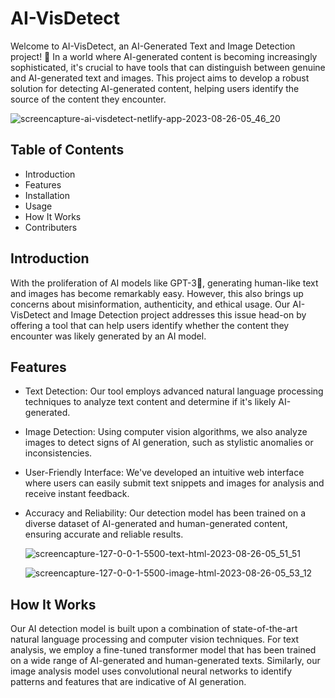 # AI-VisDetect

Welcome to AI-VisDetect, an AI-Generated Text and Image Detection project! 🚀 In a world where AI-generated content is becoming increasingly sophisticated, it's crucial to have tools that can distinguish between genuine and AI-generated text and images. This project aims to develop a robust solution for detecting AI-generated content, helping users identify the source of the content they encounter.

![screencapture-ai-visdetect-netlify-app-2023-08-26-05_46_20](https://github.com/nikkittaa/AI-VisDetect-Frontend/assets/118905854/f0e99a7a-c894-4a43-94ca-8720bd1b24ba)

## Table of Contents
* Introduction
* Features
* Installation
* Usage
* How It Works
* Contributers

## Introduction
With the proliferation of AI models like GPT-3🤖, generating human-like text and images has become remarkably easy. However, this also brings up concerns about misinformation, authenticity, and ethical usage. Our AI-VisDetect and Image Detection project addresses this issue head-on by offering a tool that can help users identify whether the content they encounter was likely generated by an AI model.

## Features
- Text Detection: Our tool employs advanced natural language processing techniques to analyze text content and determine if it's likely AI-generated.

- Image Detection: Using computer vision algorithms, we also analyze images to detect signs of AI generation, such as stylistic anomalies or inconsistencies.

- User-Friendly Interface: We've developed an intuitive web interface where users can easily submit text snippets and images for analysis and receive instant feedback.

- Accuracy and Reliability: Our detection model has been trained on a diverse dataset of AI-generated and human-generated content, ensuring accurate and reliable results.

  ![screencapture-127-0-0-1-5500-text-html-2023-08-26-05_51_51](https://github.com/nikkittaa/AI-VisDetect-Frontend/assets/118905854/ed2c874a-499d-4e87-9a8b-b4842eecb9db)

  ![screencapture-127-0-0-1-5500-image-html-2023-08-26-05_53_12](https://github.com/nikkittaa/AI-VisDetect-Frontend/assets/118905854/fd9ad706-9783-4b18-8da1-09f36dd65570)

## How It Works
Our AI detection model is built upon a combination of state-of-the-art natural language processing and computer vision techniques. For text analysis, we employ a fine-tuned transformer model that has been trained on a wide range of AI-generated and human-generated texts. Similarly, our image analysis model uses convolutional neural networks to identify patterns and features that are indicative of AI generation.
